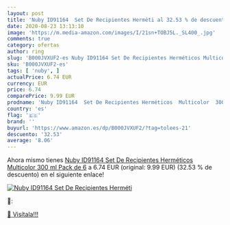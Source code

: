 ```yaml
---
layout: post
title: 'Nuby ID91164  Set De Recipientes Herméti al 32.53 % de descuento'
date: 2020-08-23 13:13:10
image: 'https://m.media-amazon.com/images/I/21sn+TOBJ5L._SL400_.jpg'
comments: true
category: ofertas
author: ring
slug: 'B000JVXUF2-es Nuby ID91164 Set De Recipientes Herméticos Multicolor 300...'
sku: 'B000JVXUF2-es'
tags: [ 'nuby', ]
actualPrice: 6.74 EUR
currency: EUR
price: 6.74
comparePrice: 9.99 EUR
prodname: 'Nuby ID91164  Set De Recipientes Herméticos  Multicolor  300 ml  Pack de 6'
country: 'es'
flag: '🇪🇸'
brand: ''
buyurl: 'https://www.amazon.es/dp/B000JVXUF2/?tag=tolees-21'
descuento: '32.53'
average: '8.06'
---
```


Ahora mismo tienes [Nuby ID91164  Set De Recipientes Herméticos  Multicolor  300 ml  Pack de 6](https://www.amazon.es/dp/B000JVXUF2/?tag=tolees-21) a 6.74 EUR (original: 9.99 EUR) (32.53 %  de descuento) en el siguiente enlace!

[![Nuby ID91164  Set De Recipientes Herméti](https://m.media-amazon.com/images/I/21sn+TOBJ5L._SL400_.jpg)](https://www.amazon.es/dp/B000JVXUF2/?tag=tolees-21)

🔎:


[🛒 Visítala!!!](https://www.amazon.es/dp/B000JVXUF2/?tag=tolees-21)
